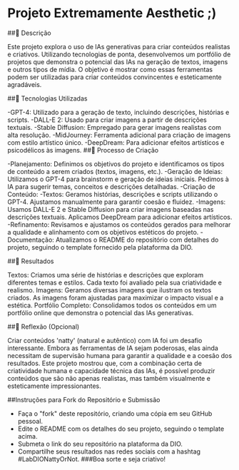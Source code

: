 # Projeto Extremamente Aesthetic ;)

##📒 Descrição

Este projeto explora o uso de IAs generativas para criar conteúdos realistas e criativos. Utilizando tecnologias de ponta, desenvolvemos um portfólio de projetos que demonstra o potencial das IAs na geração de textos, imagens e outros tipos de mídia. O objetivo é mostrar como essas ferramentas podem ser utilizadas para criar conteúdos convincentes e esteticamente agradáveis.

##🤖 Tecnologias Utilizadas

-GPT-4: Utilizado para a geração de texto, incluindo descrições, histórias e scripts.
-DALL-E 2: Usado para criar imagens a partir de descrições textuais.
-Stable Diffusion: Empregado para gerar imagens realistas com alta resolução.
-MidJourney: Ferramenta adicional para criação de imagens com estilo artístico único.
-DeepDream: Para adicionar efeitos artísticos e psicodélicos às imagens.
##🧐 Processo de Criação

-Planejamento: Definimos os objetivos do projeto e identificamos os tipos de conteúdo a serem criados (textos, imagens, etc.).
-Geração de Ideias: Utilizamos o GPT-4 para brainstorm e geração de ideias iniciais. Pedimos à IA para sugerir temas, conceitos e descrições detalhadas.
-Criação de Conteúdo:
-Textos: Geramos histórias, descrições e scripts utilizando o GPT-4. Ajustamos manualmente para garantir coesão e fluidez.
-Imagens: Usamos DALL-E 2 e Stable Diffusion para criar imagens baseadas nas descrições textuais. Aplicamos DeepDream para adicionar efeitos artísticos.
-Refinamento: Revisamos e ajustamos os conteúdos gerados para melhorar a qualidade e alinhamento com os objetivos estéticos do projeto.
-Documentação: Atualizamos o README do repositório com detalhes do projeto, seguindo o template fornecido pela plataforma da DIO.

##🚀 Resultados

Textos: Criamos uma série de histórias e descrições que exploram diferentes temas e estilos. Cada texto foi avaliado pela sua criatividade e realismo.
Imagens: Geramos diversas imagens que ilustram os textos criados. As imagens foram ajustadas para maximizar o impacto visual e a estética.
Portfólio Completo: Consolidamos todos os conteúdos em um portfólio online que demonstra o potencial das IAs generativas.

##💭 Reflexão (Opcional)

Criar conteúdos 'natty' (natural e autêntico) com IA foi um desafio interessante. Embora as ferramentas de IA sejam poderosas, elas ainda necessitam de supervisão humana para garantir a qualidade e a coesão dos resultados. Este projeto mostrou que, com a combinação certa de criatividade humana e capacidade técnica das IAs, é possível produzir conteúdos que são não apenas realistas, mas também visualmente e esteticamente impressionantes.

##Instruções para Fork do Repositório e Submissão

- Faça o "fork" deste repositório, criando uma cópia em seu GitHub pessoal.
- Edite o README com os detalhes do seu projeto, seguindo o template acima.
- Submeta o link do seu repositório na plataforma da DIO.
- Compartilhe seus resultados nas redes sociais com a hashtag #LabDIONattyOrNot.
###Boa sorte e seja criativo!

